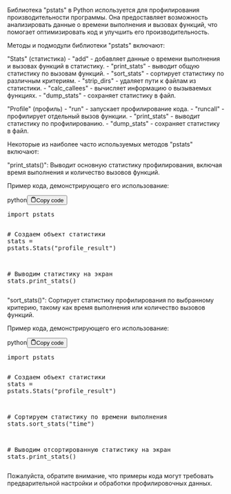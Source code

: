 <p>Библиотека "pstats" в Python используется для профилирования производительности программы. Она предоставляет возможность анализировать данные о времени выполнения и вызовах функций, что помогает оптимизировать код и улучшить его производительность.</p>
<p>Методы и подмодули библиотеки "pstats" включают:</p>
<p>"Stats" (статистика)
    - "add" - добавляет данные о времени выполнения и вызовах функций в статистику.
    - "print_stats" - выводит общую статистику по вызовам функций.
    - "sort_stats" - сортирует статистику по различным критериям.
    - "strip_dirs" - удаляет пути к файлам из статистики.
    - "calc_callees" - вычисляет информацию о вызываемых функциях.
    - "dump_stats" - сохраняет статистику в файл.</p>
<p>"Profile" (профиль)
    - "run" - запускает профилирование кода.
    - "runcall" - профилирует отдельный вызов функции.
    - "print_stats" - выводит статистику по профилированию.
    - "dump_stats" - сохраняет статистику в файл.</p>
<p>Некоторые из наиболее часто используемых методов "pstats" включают:</p>
<p>"print_stats()": Выводит основную статистику профилирования, включая время выполнения и количество вызовов функций.</p>
<p>Пример кода, демонстрирующего его использование:</p>
<div class="code-element"><div class="lang-line"><text>python</text><button class="copy-button"id="code03ff69e690c7e8f39ec3aa23f8ba2a59b"onclick="copyCode(code03ff69e690c7e8f39ec3aa23f8ba2a59, code03ff69e690c7e8f39ec3aa23f8ba2a59b)"><svg stroke="currentColor"fill="none"stroke-width="2"viewBox="0 0 24 24"stroke-linecap="round"stroke-linejoin="round"class="h-4 w-4"height="1em"width="1em"xmlns="http://www.w3.org/2000/svg"><path d="M16 4h2a2 2 0 0 1 2 2v14a2 2 0 0 1-2 2H6a2 2 0 0 1-2-2V6a2 2 0 0 1 2-2h2"></path><rect x="8" y="2" width="8" height="4" rx="1" ry="1"></rect></svg><text>Copy code</text></button></div><div class="code" id="code03ff69e690c7e8f39ec3aa23f8ba2a59"><div class="highlight"><pre><span></span><span class="kn">import</span> <span class="nn">pstats</span>

<span class="c1"># Создаем объект статистики</span>
<span class="n">stats</span> <span class="o">=</span> <span class="n">pstats</span><span class="o">.</span><span class="n">Stats</span><span class="p">(</span><span class="s2">&quot;profile_result&quot;</span><span class="p">)</span>

<span class="c1"># Выводим статистику на экран</span>
<span class="n">stats</span><span class="o">.</span><span class="n">print_stats</span><span class="p">()</span>
</pre></div></div></div>

<p>"sort_stats()": Сортирует статистику профилирования по выбранному критерию, такому как время выполнения или количество вызовов функций.</p>
<p>Пример кода, демонстрирующего его использование:</p>
<div class="code-element"><div class="lang-line"><text>python</text><button class="copy-button"id="code693b937a9859dbf5ad575dc6c9571653b"onclick="copyCode(code693b937a9859dbf5ad575dc6c9571653, code693b937a9859dbf5ad575dc6c9571653b)"><svg stroke="currentColor"fill="none"stroke-width="2"viewBox="0 0 24 24"stroke-linecap="round"stroke-linejoin="round"class="h-4 w-4"height="1em"width="1em"xmlns="http://www.w3.org/2000/svg"><path d="M16 4h2a2 2 0 0 1 2 2v14a2 2 0 0 1-2 2H6a2 2 0 0 1-2-2V6a2 2 0 0 1 2-2h2"></path><rect x="8" y="2" width="8" height="4" rx="1" ry="1"></rect></svg><text>Copy code</text></button></div><div class="code" id="code693b937a9859dbf5ad575dc6c9571653"><div class="highlight"><pre><span></span><span class="kn">import</span> <span class="nn">pstats</span>

<span class="c1"># Создаем объект статистики</span>
<span class="n">stats</span> <span class="o">=</span> <span class="n">pstats</span><span class="o">.</span><span class="n">Stats</span><span class="p">(</span><span class="s2">&quot;profile_result&quot;</span><span class="p">)</span>

<span class="c1"># Сортируем статистику по времени выполнения</span>
<span class="n">stats</span><span class="o">.</span><span class="n">sort_stats</span><span class="p">(</span><span class="s2">&quot;time&quot;</span><span class="p">)</span>

<span class="c1"># Выводим отсортированную статистику на экран</span>
<span class="n">stats</span><span class="o">.</span><span class="n">print_stats</span><span class="p">()</span>
</pre></div></div></div>

<p>Пожалуйста, обратите внимание, что примеры кода могут требовать предварительной настройки и обработки профилировочных данных.</p>